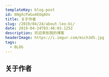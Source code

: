 ```yaml
---
templateKey: blog-post
id: 6NgXcPaGu4EOqAVv
title: 关于作者
slug: /2019/04/24/about-leo-bi/
date: 2019-04-24T03:48:03.125Z
description: 欢迎来到我的博客
headerImage: https://i.imgur.com/mich3dS.jpg
tags:
  - BLOG
---
```



## 关于作者
